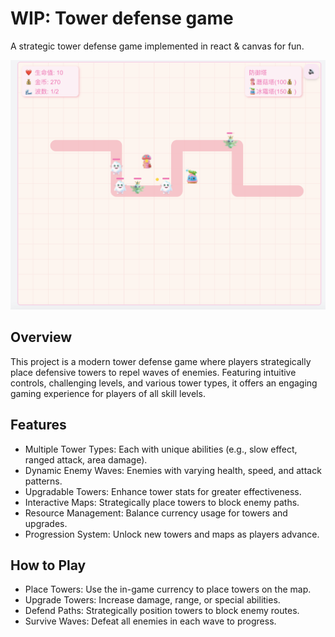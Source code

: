 # WIP: Tower defense game

A strategic tower defense game implemented in react & canvas for fun.

![screenshot](./src/assets/screenshot.png)

## Overview

This project is a modern tower defense game where players strategically place defensive towers to repel waves of enemies. Featuring intuitive controls, challenging levels, and various tower types, it offers an engaging gaming experience for players of all skill levels.

## Features

- Multiple Tower Types: Each with unique abilities (e.g., slow effect, ranged attack, area damage).
- Dynamic Enemy Waves: Enemies with varying health, speed, and attack patterns.
- Upgradable Towers: Enhance tower stats for greater effectiveness.
- Interactive Maps: Strategically place towers to block enemy paths.
- Resource Management: Balance currency usage for towers and upgrades.
- Progression System: Unlock new towers and maps as players advance.

## How to Play

- Place Towers: Use the in-game currency to place towers on the map.
- Upgrade Towers: Increase damage, range, or special abilities.
- Defend Paths: Strategically position towers to block enemy routes.
- Survive Waves: Defeat all enemies in each wave to progress.
